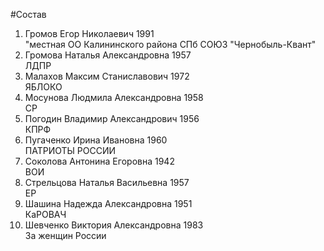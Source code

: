 #Состав
1. Громов Егор Николаевич 1991   
    "местная ОО Калининского района СПб СОЮЗ "Чернобыль-Квант"
2. Громова Наталья Александровна 1957   
    ЛДПР
3. Малахов Максим Станиславович 1972   
    ЯБЛОКО
4. Мосунова Людмила Александровна 1958   
    СР
5. Погодин Владимир Александрович 1956   
    КПРФ
6. Пугаченко Ирина Ивановна 1960   
    ПАТРИОТЫ РОССИИ
7. Соколова Антонина Егоровна 1942   
    ВОИ
8. Стрельцова Наталья Васильевна 1957   
    ЕР
9. Шашина Надежда Александровна 1951   
    КаРОВАЧ
10. Шевченко Виктория Александровна 1983   
    За женщин России
